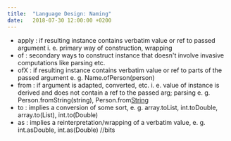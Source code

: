 ```yaml
---
title:  "Language Design: Naming"
date:   2018-07-30 12:00:00 +0200
---
```


  - apply   : if resulting instance contains verbatim value or ref to passed argument
              i. e. primary way of construction, wrapping
  - of      : secondary ways to construct instance that doesn't involve invasive computations like parsing etc.
  - ofX     : if resulting instance contains verbatim value or ref to parts of the passed argument
              e. g. Name.ofPerson(person)
  - from    : if argument is adapted, converted, etc.
              i. e. value of instance is derived and does not contain a ref to the passed arg; parsing
              e. g. Person.fromString(string), Person.from[String](string)
  - to      : implies a conversion of some sort, e. g. array.toList, int.toDouble, array.to(List), int.to(Double)
  - as      : implies a reinterpretation/wrapping of a verbatim value, e. g. int.asDouble, int.as(Double) //bits